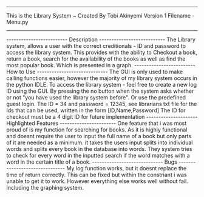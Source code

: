 *******************************************************
This is the Library System ~ Created By Tobi Akinyemi
Version 1
Filename - Menu.py
*******************************************************
------------------------- Description ---------------------------
The Library system, allows a user with the correct 
creditionals - ID and password to access the library system.
This provides with the ability to Checkout a book, return a book,
search for the availability of the books as well as find the most 
popular book. Which is presented in a graph.
------------------------- How to Use -----------------------------
The GUI is only used to make calling functions easier,
however the majority of my library system occurs in the python IDLE.
To access the library system - feel free to create a new log ID
using the GUI. By pressing the no button when the system asks 
whether or not "you have used the library system before". Or use the 
predefined guest login. The ID = 34 and password = 12345, see 
librarians txt file for the Ids that can be used, written in the form
[ID,Name,Password]
The ID for checkout must be a 4 digit ID for future implementation
--------------------- Highlighted Features -----------------------
One feature that i was most proud of is my function for searching
for books. As it is highly functional and doesnt require the user 
to input the full name of a book but only parts of it are needed 
as a minimum. it takes the users input splits into individual
words and splits every book in the database into words.
They system tries to check for every word in the inputted search
if the word matches with a word in the certain title of a book.
----------------------------- Bugs -------------------------------
My log function works, but it doesnt replace the time of return
correctly. This can be fixed but within the constriant i was unable to
get it to work. However everything else works well without fail. Including
the graphing system.
